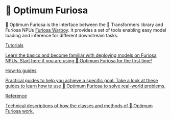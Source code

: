 <!---
Copyright 2023 The HuggingFace Team. All rights reserved.

Licensed under the Apache License, Version 2.0 (the "License");
you may not use this file except in compliance with the License.
You may obtain a copy of the License at

    http://www.apache.org/licenses/LICENSE-2.0

Unless required by applicable law or agreed to in writing, software
distributed under the License is distributed on an "AS IS" BASIS,
WITHOUT WARRANTIES OR CONDITIONS OF ANY KIND, either express or implied.
See the License for the specific language governing permissions and
limitations under the License.
-->

# 🤗 Optimum Furiosa

🤗 Optimum Furiosa is the interface between the 🤗 Transformers library and Furiosa NPUs [Furiosa Warboy](https://furiosa-ai.github.io/docs/latest/en/npu/intro.html#furiosaai-warboy).
It provides a set of tools enabling easy model loading and inference for different downstream tasks.

<div class="mt-10">
  <div class="w-full flex flex-col space-y-4 md:space-y-0 md:grid md:grid-cols-2 md:gap-y-4 md:gap-x-5">
    <a
      class="!no-underline border dark:border-gray-700 p-5 rounded-lg shadow hover:shadow-lg"
      href="./tutorials/overview"
    >
      <div class="w-full text-center bg-gradient-to-br from-blue-400 to-blue-500 rounded-lg py-1.5 font-semibold mb-5 text-white text-lg leading-relaxed">
        Tutorials
      </div>
      <p class="text-gray-700">
        Learn the basics and become familiar with deploying models on Furiosa NPUs.
        Start here if you are using 🤗 Optimum Furiosa for the first time!
      </p>
    </a>
    <a class="!no-underline border dark:border-gray-700 p-5 rounded-lg shadow hover:shadow-lg" href="./guides/overview">
      <div class="w-full text-center bg-gradient-to-br from-indigo-400 to-indigo-500 rounded-lg py-1.5 font-semibold mb-5 text-white text-lg leading-relaxed">
        How-to guides
      </div>
      <p class="text-gray-700">
        Practical guides to help you achieve a specific goal. Take a look at these guides to learn how to use 🤗 Optimum
        Furiosa to solve real-world problems.
      </p>
    </a>
    <a
      class="!no-underline border dark:border-gray-700 p-5 rounded-lg shadow hover:shadow-lg"
      href="./package_reference/modeling.mdx"
    >
      <div class="w-full text-center bg-gradient-to-br from-purple-400 to-purple-500 rounded-lg py-1.5 font-semibold mb-5 text-white text-lg leading-relaxed">
        Reference
      </div>
      <p class="text-gray-700">Technical descriptions of how the classes and methods of 🤗 Optimum Furiosa work.</p>
    </a>
  </div>
</div>